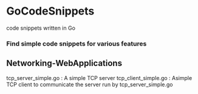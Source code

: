 # GoCodeSnippets
code snippets written in Go

### Find simple code snippets for various features

## Networking-WebApplications

tcp_server_simple.go : A simple TCP server
tcp_client_simple.go : Asimple TCP client to communicate the server run by tcp_server_simple.go
